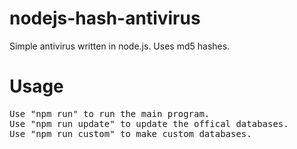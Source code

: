 # nodejs-hash-antivirus
Simple antivirus written in node.js. Uses md5 hashes.
# Usage
<pre>
Use "npm run" to run the main program.
Use "npm run update" to update the offical databases.
Use "npm run custom" to make custom databases.
</pre>
